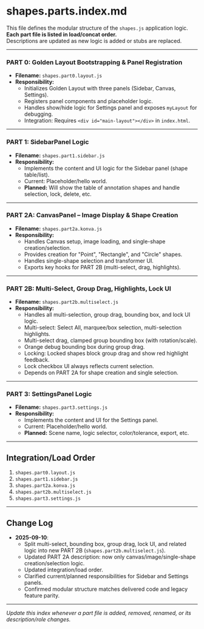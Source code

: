 # shapes.parts.index.md

This file defines the modular structure of the `shapes.js` application logic.  
**Each part file is listed in load/concat order.**  
Descriptions are updated as new logic is added or stubs are replaced.

---

### **PART 0: Golden Layout Bootstrapping & Panel Registration**
- **Filename:** `shapes.part0.layout.js`
- **Responsibility:**  
  - Initializes Golden Layout with three panels (Sidebar, Canvas, Settings).
  - Registers panel components and placeholder logic.
  - Handles show/hide logic for Settings panel and exposes `myLayout` for debugging.
  - Integration: Requires `<div id="main-layout"></div>` in `index.html`.

---

### **PART 1: SidebarPanel Logic**
- **Filename:** `shapes.part1.sidebar.js`
- **Responsibility:**  
  - Implements the content and UI logic for the Sidebar panel (shape table/list).
  - Current: Placeholder/hello world.
  - **Planned:** Will show the table of annotation shapes and handle selection, lock, delete, etc.

---

### **PART 2A: CanvasPanel – Image Display & Shape Creation**  
- **Filename:** `shapes.part2a.konva.js`
- **Responsibility:**  
  - Handles Canvas setup, image loading, and single-shape creation/selection.
  - Provides creation for "Point", "Rectangle", and "Circle" shapes.
  - Handles single-shape selection and transformer UI.
  - Exports key hooks for PART 2B (multi-select, drag, highlights).

---

### **PART 2B: Multi-Select, Group Drag, Highlights, Lock UI**
- **Filename:** `shapes.part2b.multiselect.js`
- **Responsibility:**  
  - Handles all multi-selection, group drag, bounding box, and lock UI logic.
  - Multi-select: Select All, marquee/box selection, multi-selection highlights.
  - Multi-select drag, clamped group bounding box (with rotation/scale).
  - Orange debug bounding box during group drag.
  - Locking: Locked shapes block group drag and show red highlight feedback.
  - Lock checkbox UI always reflects current selection.
  - Depends on PART 2A for shape creation and single selection.

---

### **PART 3: SettingsPanel Logic**
- **Filename:** `shapes.part3.settings.js`
- **Responsibility:**  
  - Implements the content and UI for the Settings panel.
  - Current: Placeholder/hello world.
  - **Planned:** Scene name, logic selector, color/tolerance, export, etc.

---

## Integration/Load Order

1. `shapes.part0.layout.js`
2. `shapes.part1.sidebar.js`
3. `shapes.part2a.konva.js`
4. `shapes.part2b.multiselect.js`
5. `shapes.part3.settings.js`

---

## Change Log

- **2025-09-10**:  
  - Split multi-select, bounding box, group drag, lock UI, and related logic into new PART 2B (`shapes.part2b.multiselect.js`).
  - Updated PART 2A description: now only canvas/image/single-shape creation/selection logic.
  - Updated integration/load order.
  - Clarified current/planned responsibilities for Sidebar and Settings panels.
  - Confirmed modular structure matches delivered code and legacy feature parity.

---

*Update this index whenever a part file is added, removed, renamed, or its description/role changes.*
